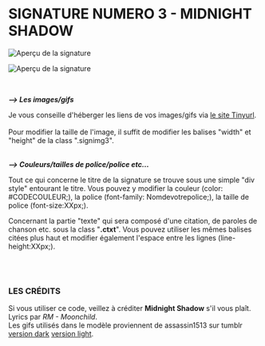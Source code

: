# SIGNATURE NUMERO 3 - MIDNIGHT SHADOW

![Aperçu de la signature](https://i.goopics.net/g9irry.png)

![Aperçu de la signature](https://i.goopics.net/5jvpsf.png)
 
 

<br/>

**_⟶ Les images/gifs_**

Je vous conseille d'héberger les liens de vos images/gifs via [le site Tinyurl](https://tinyurl.com/app[).
<br/> <br/>
Pour modifier la taille de l'image, il suffit de modifier les balises "width" et "height" de la class ".signimg3".<br/><br/>

**_⟶ Couleurs/tailles de police/police etc..._**

Tout ce qui concerne le titre de la signature se trouve sous une simple "div style" entourant le titre. Vous pouvez y modifier la couleur (color: #CODECOULEUR;), la police (font-family: Nomdevotrepolice;), la taille de police (font-size:XXpx;).

Concernant la partie "texte" qui sera composé d'une citation, de paroles de chanson etc. sous la class "**.ctxt**". Vous pouvez utiliser les mêmes balises citées plus haut et modifier également l'espace entre les lignes (line-height:XXpx;).

 <br/><br/>
### LES CRÉDITS

Si vous utiliser ce code, veillez à créditer **Midnight Shadow** s'il vous plaît.
<br/>Lyrics par *RM - Moonchild*.<br/>
Les gifs utilisés dans le modèle proviennent de assassin1513 sur tumblr [version dark](https://assassin1513.tumblr.com/post/665591250532089856/spooky-moon-gifs-edits-made-by-me#notes) [version light](https://assassin1513.tumblr.com/post/708537899325489152/sky-moon-clouds#notes).
